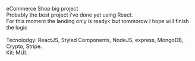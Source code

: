 eCommerce Shop big project<br>
Probably the best project i've done yet using React.<br>
For this moment the landing only is ready< but tommorow I hope will finish the logic<br>
<br>
Tecnolodgy: ReactJS, Styled Components, NodeJS, express, MongoDB, Crypto, Stripe.<br>
Kit: MUI. <br>
